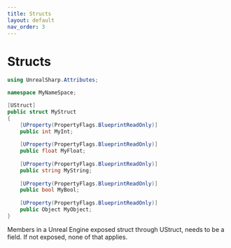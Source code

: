 ```yaml
---
title: Structs
layout: default
nav_order: 3
---
```

# Structs 

```c#
using UnrealSharp.Attributes;

namespace MyNameSpace;

[UStruct]
public struct MyStruct
{
    [UProperty(PropertyFlags.BlueprintReadOnly)]
    public int MyInt;
    
    [UProperty(PropertyFlags.BlueprintReadOnly)]
    public float MyFloat;
    
    [UProperty(PropertyFlags.BlueprintReadOnly)]
    public string MyString;
    
    [UProperty(PropertyFlags.BlueprintReadOnly)]
    public bool MyBool;
    
    [UProperty(PropertyFlags.BlueprintReadOnly)]
    public Object MyObject;
}
```

Members in a Unreal Engine exposed struct through UStruct, needs to be a field. If not exposed, none of that applies.